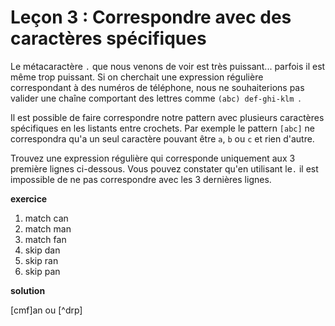 # Leçon 3 : Correspondre avec des caractères spécifiques

Le métacaractère `.` que nous venons de voir est très puissant... parfois il est même trop puissant. Si on cherchait une expression régulière correspondant à des numéros de téléphone, nous ne souhaiterions pas valider une chaîne comportant des lettres comme `(abc) def-ghi-klm `.

Il est possible de faire correspondre notre pattern avec plusieurs caractères spécifiques en les listants entre crochets. Par exemple le pattern `[abc]` ne correspondra qu'a un seul caractère pouvant être `a`, `b` ou `c` et rien d'autre.

Trouvez une expression régulière qui corresponde uniquement aux 3 première lignes ci-dessous. Vous pouvez constater qu'en utilisant le`.` il est impossible de ne pas correspondre avec les 3 dernières lignes.

**exercice**

1. match can
2. match man
3. match fan
4. skip dan
5. skip ran
6. skip pan

**solution**

[cmf]an ou [^drp]